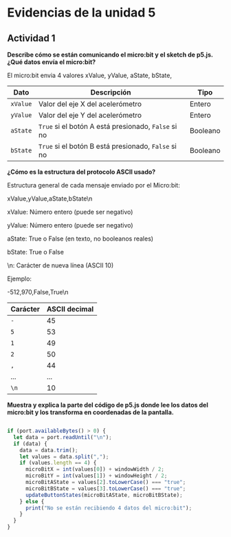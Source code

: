 
# Evidencias de la unidad 5
## Actividad 1
**Describe cómo se están comunicando el micro:bit y el sketch de p5.js. ¿Qué datos envía el micro:bit?**

El micro:bit envia 4 valores xValue, yValue, aState, bState, 

| Dato     | Descripción                                         | Tipo     |
| -------- | --------------------------------------------------- | -------- |
| `xValue` | Valor del eje X del acelerómetro                    | Entero   |
| `yValue` | Valor del eje Y del acelerómetro                    | Entero   |
| `aState` | `True` si el botón A está presionado, `False` si no | Booleano |
| `bState` | `True` si el botón B está presionado, `False` si no | Booleano |

**¿Cómo es la estructura del protocolo ASCII usado?**

Estructura general de cada mensaje enviado por el Micro:bit:

xValue,yValue,aState,bState\n

xValue: Número entero (puede ser negativo)

yValue: Número entero (puede ser negativo)

aState: True o False (en texto, no booleanos reales)

bState: True o False

\n: Carácter de nueva línea (ASCII 10)

Ejemplo:

-512,970,False,True\n

| Carácter | ASCII decimal |
| -------- | ------------- |
| `-`      | 45            |
| `5`      | 53            |
| `1`      | 49            |
| `2`      | 50            |
| `,`      | 44            |
| ...      | ...           |
| `\n`     | 10            |

**Muestra y explica la parte del código de p5.js donde lee los datos del micro:bit y los transforma en coordenadas de la pantalla.**

```.js

if (port.availableBytes() > 0) {
  let data = port.readUntil("\n");
  if (data) {
    data = data.trim();
    let values = data.split(",");
    if (values.length == 4) {
      microBitX = int(values[0]) + windowWidth / 2;
      microBitY = int(values[1]) + windowHeight / 2;
      microBitAState = values[2].toLowerCase() === "true";
      microBitBState = values[3].toLowerCase() === "true";
      updateButtonStates(microBitAState, microBitBState);
    } else {
      print("No se están recibiendo 4 datos del micro:bit");
    }
  }
}

```
